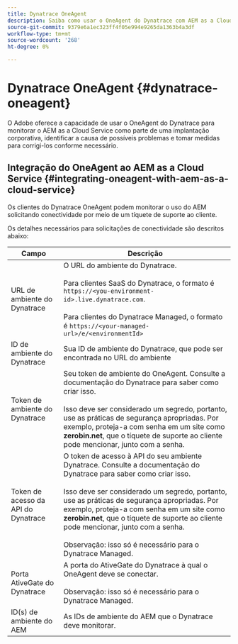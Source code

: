 ```yaml
---
title: Dynatrace OneAgent
description: Saiba como usar o OneAgent do Dynatrace com AEM as a Cloud Service
source-git-commit: 9379e6a1ec323ff4f05e994e9265da1363b4a3df
workflow-type: tm+mt
source-wordcount: '268'
ht-degree: 0%

---
```



# Dynatrace OneAgent {#dynatrace-oneagent}

O Adobe oferece a capacidade de usar o OneAgent do Dynatrace para monitorar o AEM as a Cloud Service como parte de uma implantação corporativa, identificar a causa de possíveis problemas e tomar medidas para corrigi-los conforme necessário. <!-- When GA, add: Read this [Dynatrace article](https://www.dynatrace.com/hub/detail/adobe-experience-manager/) about AEM monitoring to learn more. -->

## Integração do OneAgent ao AEM as a Cloud Service {#integrating-oneagent-with-aem-as-a-cloud-service}

Os clientes do Dynatrace OneAgent podem monitorar o uso do AEM solicitando conectividade por meio de um tíquete de suporte ao cliente.

Os detalhes necessários para solicitações de conectividade são descritos abaixo:

| **Campo** | **Descrição** |
|---|---|
| URL de ambiente do Dynatrace | O URL do ambiente do Dynatrace.<br><br>Para clientes SaaS do Dynatrace, o formato é `https://<you-environment-id>.live.dynatrace.com`.<br><br>Para clientes do Dynatrace Managed, o formato é `https://<your-managed-url>/e/<environmentId>` |
| ID de ambiente do Dynatrace | Sua ID de ambiente do Dynatrace, que pode ser encontrada no URL do ambiente |
| Token de ambiente do Dynatrace | Seu token de ambiente do OneAgent. Consulte a documentação do Dynatrace para saber como criar isso.<br><br>Isso deve ser considerado um segredo, portanto, use as práticas de segurança apropriadas. Por exemplo, proteja-a com senha em um site como **zerobin.net**, que o tíquete de suporte ao cliente pode mencionar, junto com a senha. |
| Token de acesso da API do Dynatrace | O token de acesso à API do seu ambiente Dynatrace. Consulte a documentação do Dynatrace para saber como criar isso.<br><br>Isso deve ser considerado um segredo, portanto, use as práticas de segurança apropriadas. Por exemplo, proteja-a com senha em um site como **zerobin.net**, que o tíquete de suporte ao cliente pode mencionar, junto com a senha.<br><br>Observação: isso só é necessário para o Dynatrace Managed. |
| Porta AtiveGate do Dynatrace | A porta do AtiveGate do Dynatrace à qual o OneAgent deve se conectar.<br><br>Observação: isso só é necessário para o Dynatrace Managed. |
| ID(s) de ambiente do AEM | As IDs de ambiente do AEM que o Dynatrace deve monitorar. |



